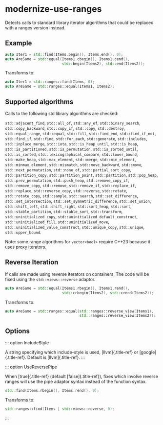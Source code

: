 # modernize-use-ranges

Detects calls to standard library iterator algorithms that could be
replaced with a ranges version instead.

## Example

```c++
auto Iter1 = std::find(Items.begin(), Items.end(), 0);
auto AreSame = std::equal(Items1.cbegin(), Items1.cend(),
                          std::begin(Items2), std::end(Items2));
```

Transforms to:

```c++
auto Iter1 = std::ranges::find(Items, 0);
auto AreSame = std::ranges::equal(Items1, Items2);
```

## Supported algorithms

Calls to the following std library algorithms are checked:

`std::adjacent_find`, `std::all_of`, `std::any_of`,
`std::binary_search`, `std::copy_backward`, `std::copy_if`, `std::copy`,
`std::destroy`, `std::equal_range`, `std::equal`, `std::fill`,
`std::find_end`, `std::find_if_not`, `std::find_if`, `std::find`,
`std::for_each`, `std::generate`, `std::includes`, `std::inplace_merge`,
`std::iota`, `std::is_heap_until`, `std::is_heap`,
`std::is_partitioned`, `std::is_permutation`, `std::is_sorted_until`,
`std::is_sorted`, `std::lexicographical_compare`, `std::lower_bound`,
`std::make_heap`, `std::max_element`, `std::merge`, `std::min_element`,
`std::minmax_element`, `std::mismatch`, `std::move_backward`,
`std::move`, `std::next_permutation`, `std::none_of`,
`std::partial_sort_copy`, `std::partition_copy`, `std::partition_point`,
`std::partition`, `std::pop_heap`, `std::prev_permutation`,
`std::push_heap`, `std::remove_copy_if`, `std::remove_copy`,
`std::remove`, `std::remove_if`, `std::replace_if`, `std::replace`,
`std::reverse_copy`, `std::reverse`, `std::rotate`, `std::rotate_copy`,
`std::sample`, `std::search`, `std::set_difference`,
`std::set_intersection`, `std::set_symmetric_difference`,
`std::set_union`, `std::shift_left`, `std::shift_right`,
`std::sort_heap`, `std::sort`, `std::stable_partition`,
`std::stable_sort`, `std::transform`, `std::uninitialized_copy`,
`std::uninitialized_default_construct`, `std::uninitialized_fill`,
`std::uninitialized_move`, `std::uninitialized_value_construct`,
`std::unique_copy`, `std::unique`, `std::upper_bound`.

Note: some range algorithms for `vector<bool>` require C++23 because it
uses proxy iterators.

## Reverse Iteration

If calls are made using reverse iterators on containers, The code will
be fixed using the `std::views::reverse` adaptor.

```c++
auto AreSame = std::equal(Items1.rbegin(), Items1.rend(),
                          std::crbegin(Items2), std::crend(Items2));
```

Transforms to:

```c++
auto AreSame = std::ranges::equal(std::ranges::reverse_view(Items1),
                                  std::ranges::reverse_view(Items2));
```

## Options

::: option
IncludeStyle

A string specifying which include-style is used, [llvm]{.title-ref} or
[google]{.title-ref}. Default is [llvm]{.title-ref}.
:::

::: option
UseReversePipe

When [true]{.title-ref} (default [false]{.title-ref}), fixes which
involve reverse ranges will use the pipe adaptor syntax instead of the
function syntax.

```c++
std::find(Items.rbegin(), Items.rend(), 0);
```

Transforms to:

```c++
std::ranges::find(Items | std::views::reverse, 0);
```

:::
